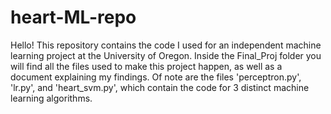 ﻿# heart-ML-repo
Hello! This repository contains the code I used for an independent machine learning project at the University of Oregon.
Inside the Final_Proj folder you will find all the files used to make this project happen, as well as a document explaining my findings.
Of note are the files 'perceptron.py', 'lr.py', and 'heart_svm.py', which contain the code for 3 distinct machine learning algorithms.
